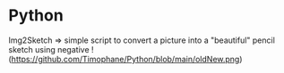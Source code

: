 # Python
Img2Sketch => simple script to convert a picture into a "beautiful" pencil sketch using negative
!(https://github.com/Timophane/Python/blob/main/oldNew.png)
